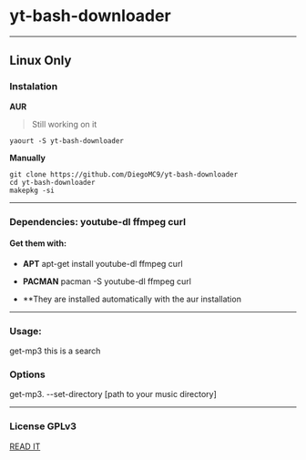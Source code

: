 # yt-bash-downloader
--------------------
## Linux Only
### Instalation
**AUR**
> Still working on it
```
yaourt -S yt-bash-downloader
```
**Manually**
```
git clone https://github.com/DiegoMC9/yt-bash-downloader
cd yt-bash-downloader
makepkg -si
```
--------------------
### Dependencies: youtube-dl ffmpeg curl
#### Get them with:
- **APT** apt-get install youtube-dl ffmpeg curl
- **PACMAN** pacman -S youtube-dl ffmpeg curl

- **They are installed automatically with the aur installation
---------------------
### Usage: 
get-mp3  this is a search
### Options
get-mp3. --set-directory [path to your music directory]

---------------------
### License GPLv3
[READ IT](../blob/master/LICENSE)
